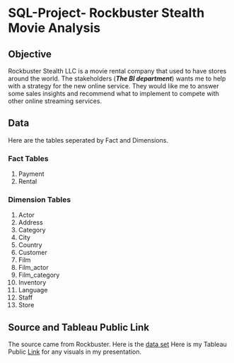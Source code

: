 # SQL-Project- **Rockbuster Stealth Movie Analysis**

## Objective
Rockbuster Stealth LLC is a movie rental company that used to have stores around the world. The stakeholders (***The BI department***) wants me to help with a strategy for the new online service. They would like me to answer some sales insights and recommend what to implement to compete with other online streaming services.

## Data
Here are the tables seperated by Fact and Dimensions.

### Fact Tables
1. Payment
2. Rental

### Dimension Tables
1. Actor
2. Address
3. Category
4. City
5. Country
6. Customer
7. Film
8. Film_actor
9. Film_category
10. Inventory
11. Language
12. Staff
13. Store
    
## Source and Tableau Public Link
The source came from Rockbuster. Here is the [data set](http://www.postgresqltutorial.com/wp-content/uploads/2019/05/dvdrental.zip)
Here is my Tableau Public [Link](https://public.tableau.com/app/profile/william.inglish) for any visuals in my presentation. 
